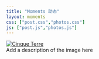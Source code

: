```yaml
---
title: "Moments 动态"
layout: moments
css: ["post.css","photos.css"]
js: ["post.js","photos.js"]
---
```

<div class="photos_gallery">
  <a target="_blank" href="https://lh3.googleusercontent.com/n-jDDv9D1Q8kN5cfNPbr9y5LL8xbIc-xkpmMIwoZ5_TE14C2VDf1Nur_7UQXLpxtScrXnwWcD2X0jet778d-mQCEtP-in3CkKN2OG0hxqtR4uczdG8IrEer-zHo5qbP3Z9u55kJrH8MlxeF00O3NIWtN9ALTAk7mju_Xk6A1ypOzpNmlpU7et40ycv2d0wWm4dc57XKRJCfrmMiyCnwl_MzcyRVHWwl6mhyRkUOSoqmmHw3z44A1zm5UjYYrOium96yfLb9du-P6Kz2u0_sv-gKRzJx7wmaNBkOyFNzyhihhX7-znebQWEu_slunVc_7wYqqN4pHD13_KrO55ao71tUVFU6ApajXttA_hL1pyuRn-I8GWdBUAkz0ESOX_JIZD3hfX2qZc7qpOeufebYM15j4Yf4EeQXpJST3UbojPBwryFpC_-pnPOjsUuZFo1qnLVV9Pq6y3ga4-Hj4wcYIiUOdGK6fV27GBSAkI5CU9JD9pPvkPjaLWt8dwyTTnj-TYBRO6XayDpzr1z3l-r-S1uCk-hk3W9yD9NkPd5kActxIKwJlCVe_wEUJNchfCEsicwp_pdNY5CMM98t9oPJiXUaosr1flG1gSJJmp5wBxf3q7hBQfDVG8bO9X0p_IT6gt4xsCl1QZMfYtWYds4uaC9ZmnaqTg5o5BC4fdxaEuuwD=w513-h748-no">
    <img src="https://lh3.googleusercontent.com/n-jDDv9D1Q8kN5cfNPbr9y5LL8xbIc-xkpmMIwoZ5_TE14C2VDf1Nur_7UQXLpxtScrXnwWcD2X0jet778d-mQCEtP-in3CkKN2OG0hxqtR4uczdG8IrEer-zHo5qbP3Z9u55kJrH8MlxeF00O3NIWtN9ALTAk7mju_Xk6A1ypOzpNmlpU7et40ycv2d0wWm4dc57XKRJCfrmMiyCnwl_MzcyRVHWwl6mhyRkUOSoqmmHw3z44A1zm5UjYYrOium96yfLb9du-P6Kz2u0_sv-gKRzJx7wmaNBkOyFNzyhihhX7-znebQWEu_slunVc_7wYqqN4pHD13_KrO55ao71tUVFU6ApajXttA_hL1pyuRn-I8GWdBUAkz0ESOX_JIZD3hfX2qZc7qpOeufebYM15j4Yf4EeQXpJST3UbojPBwryFpC_-pnPOjsUuZFo1qnLVV9Pq6y3ga4-Hj4wcYIiUOdGK6fV27GBSAkI5CU9JD9pPvkPjaLWt8dwyTTnj-TYBRO6XayDpzr1z3l-r-S1uCk-hk3W9yD9NkPd5kActxIKwJlCVe_wEUJNchfCEsicwp_pdNY5CMM98t9oPJiXUaosr1flG1gSJJmp5wBxf3q7hBQfDVG8bO9X0p_IT6gt4xsCl1QZMfYtWYds4uaC9ZmnaqTg5o5BC4fdxaEuuwD=w513-h748-no" alt="Cinque Terre">
  </a>
  <div class="photos_desc">Add a description of the image here</div>
</div>


 <img data-src="https://lh3.googleusercontent.com/lO8DRv9Gt4x6lAXMleIBWbq4f5EjL0zy-Z31p5QFVqiyhIx90csAT0cu1wdXTyLpb5yPlMHgsfFzCEBepnM698e2FntkMD0OzF8XEWz02TgMCsRus3JbztlF-n4Nucv7WoHLkRGOhos=w1920-h1080" src="" alt="" />
  <img data-src="https://lh3.googleusercontent.com/UdzS9YZGV4y4MTNCMZCMNXmmZY4RZOoAxl2GusGBYPk98JvknbU-QX69qj8vJwzo9-gPqITpdY72fgGZhV5hAaEh_2_uNUgVl4OEbVfd8AyXGe6Zcf_o2RtxspOkul3YXjfOI-f5k30=w1920-h1080" src="" alt="" />



